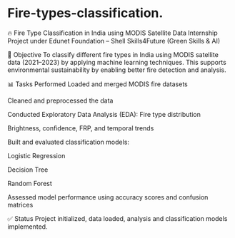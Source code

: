 # Fire-types-classification.
🔥 Fire Type Classification in India using MODIS Satellite Data
Internship Project under Edunet Foundation – Shell Skills4Future (Green Skills & AI)

📌 Objective
To classify different fire types in India using MODIS satellite data (2021–2023) by applying machine learning techniques. This supports environmental sustainability by enabling better fire detection and analysis.

📊 Tasks Performed
Loaded and merged MODIS fire datasets

Cleaned and preprocessed the data

Conducted Exploratory Data Analysis (EDA):
Fire type distribution

Brightness, confidence, FRP, and temporal trends

Built and evaluated classification models:

Logistic Regression

Decision Tree

Random Forest

Assessed model performance using accuracy scores and confusion matrices

✅ Status
Project initialized, data loaded, analysis and classification models implemented.


